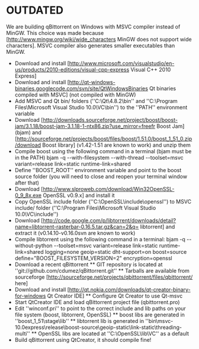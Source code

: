 # OUTDATED

We are building qBittorrent on Windows with MSVC compiler instead of MinGW. This choice was made because [http://www.mingw.org/wiki/wide_characters MinGW does not support wide characters]. MSVC compiler also generates smaller executables than MinGW.

* Download and install [http://www.microsoft.com/visualstudio/en-us/products/2010-editions/visual-cpp-express Visual C++ 2010 Express]
* Download and install [http://qt-windows-binaries.googlecode.com/svn/site/QtWindowsBinaries Qt binaries compiled with MSVC] (not compiled with MinGW)
* Add MSVC and Qt bin/ folders (''C:\Qt\4.8.2\bin'' and ''C:\Program Files\Microsoft Visual Studio 10.0\VC\bin'') to the ''PATH'' environment variable
* Download [http://downloads.sourceforge.net/project/boost/boost-jam/3.1.18/boost-jam-3.1.18-1-ntx86.zip?use_mirror=freefr Boost Jam] (bjam) and [http://sourceforge.net/projects/boost/files/boost/1.51.0/boost_1_51_0.zip/download Boost library] (v1.42-1.51 are known to work) and unzip them
* Compile boost using the following command in a terminal (bjam must be in the PATH)
 bjam -q --with-filesystem --with-thread --toolset=msvc variant=release link=static runtime-link=shared
* Define ''BOOST_ROOT'' environment variable and point to the boost source folder (you will need to close and reopen your terminal window after that)
* Download [http://www.slproweb.com/download/Win32OpenSSL-0_9_8x.exe OpenSSL v0.9.x] and install it
* Copy OpenSSL include folder (''C:\OpenSSL\include\openssl'') to MSVC include/ folder (''C:\Program Files\Microsoft Visual Studio 10.0\VC\include'')
* Download [http://code.google.com/p/libtorrent/downloads/detail?name=libtorrent-rasterbar-0.16.5.tar.gz&can=2&q= libtorrent] and extract it (v0.14.10-v0.16.0svn are known to work)
* Compile libtorrent using the following command in a terminal:
 bjam -q --without-python --toolset=msvc variant=release link=static runtime-link=shared logging=none geoip=static dht-support=on boost=source define="BOOST_FILESYSTEM_VERSION=2" encryption=openssl
* Download a recent qBittorrent
** GIT repository is located at ''git://github.com/cdumez/qBittorrent.git''
** Tarballs are available from sourceforge [http://sourceforge.net/projects/qbittorrent/files/qbittorrent/ here]
* Download and install [http://qt.nokia.com/downloads/qt-creator-binary-for-windows Qt Creator IDE]
** Configure Qt Creator to use Qt-msvc
* Start QtCreator IDE and load qBittorrent project file (qbittorrent.pro)
* Edit ''winconf.pri'' to point to the correct include and lib paths on your file system (boost, libtorrent, OpenSSL)
** boost libs are generated in ''boost_1_51\stage\lib''
** libtorrent lib is generated in ''bin\msvc-10.0express\release\boost-source\geoip-static\link-static\threading-multi\''
** OpenSSL libs are located at ''C:\OpenSSL\lib\VC'' as a default
* Build qBittorrent using QtCreator, it should compile fine!
